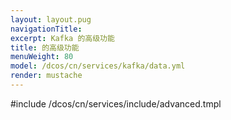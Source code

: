 ```yaml
---
layout: layout.pug
navigationTitle:
excerpt: Kafka 的高级功能
title: 的高级功能
menuWeight: 80
model: /dcos/cn/services/kafka/data.yml
render: mustache
---
```


#include /dcos/cn/services/include/advanced.tmpl
